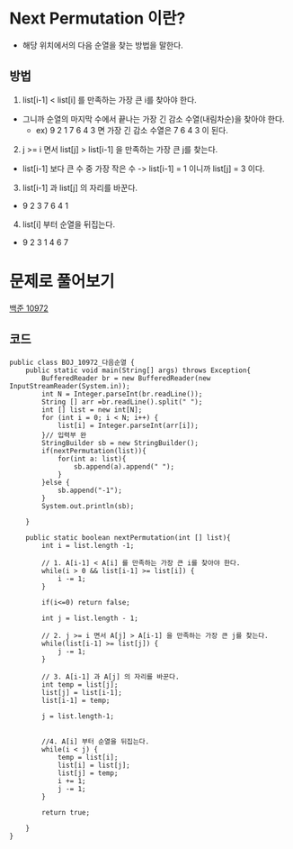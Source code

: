 # Next Permutation 이란?
- 해당 위치에서의 다음 순열을 찾는 방법을 말한다.

## 방법
1. list[i-1] < list[i] 를 만족하는 가장 큰 i를 찾아야 한다.

- 그니까 순열의 마지막 수에서 끝나는 가장 긴 감소 수열(내림차순)을 찾아야 한다. 
    - ex) 9 2 1 7 6 4 3 면 가장 긴 감소 수열은 7 6 4 3 이 된다.

2. j >= i 면서 list[j] > list[i-1] 을 만족하는 가장 큰 j를 찾는다.
- list[i-1] 보다 큰 수 중 가장 작은 수 -> list[i-1] = 1 이니까 list[j] = 3 이다. 

3. list[i-1] 과 list[j] 의 자리를 바꾼다.
- 9 2 3 7 6 4 1

4. list[i] 부터 순열을 뒤집는다.
- 9 2 3 1 4 6 7

# 문제로 풀어보기
[백준 10972](https://www.acmicpc.net/problem/10972)

## 코드
```
public class BOJ_10972_다음순열 {
    public static void main(String[] args) throws Exception{
        BufferedReader br = new BufferedReader(new InputStreamReader(System.in));
        int N = Integer.parseInt(br.readLine());
        String [] arr =br.readLine().split(" ");
        int [] list = new int[N];
        for (int i = 0; i < N; i++) {
            list[i] = Integer.parseInt(arr[i]);
        }// 입력부 완
        StringBuilder sb = new StringBuilder();
        if(nextPermutation(list)){
            for(int a: list){
                sb.append(a).append(" ");
            }
        }else {
            sb.append("-1");
        }
        System.out.println(sb);

    }

    public static boolean nextPermutation(int [] list){
        int i = list.length -1;

        // 1. A[i-1] < A[i] 를 만족하는 가장 큰 i를 찾아야 한다.
        while(i > 0 && list[i-1] >= list[i]) {
            i -= 1;
        }

        if(i<=0) return false;

        int j = list.length - 1;

        // 2. j >= i 면서 A[j] > A[i-1] 을 만족하는 가장 큰 j를 찾는다.
        while(list[i-1] >= list[j]) {
            j -= 1;
        }

        // 3. A[i-1] 과 A[j] 의 자리를 바꾼다.
        int temp = list[j];
        list[j] = list[i-1];
        list[i-1] = temp;

        j = list.length-1;


        //4. A[i] 부터 순열을 뒤집는다.
        while(i < j) {
            temp = list[i];
            list[i] = list[j];
            list[j] = temp;
            i += 1;
            j -= 1;
        }

        return true;

    }
}
```